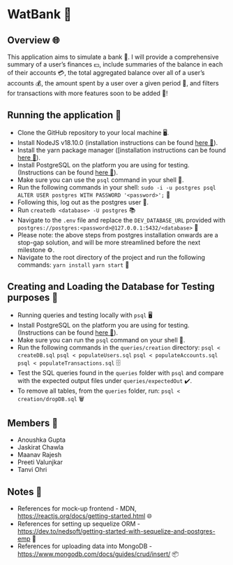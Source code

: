 # WatBank 🏦

## Overview 🌐
This application aims to simulate a bank 🏦. I will provide a comprehensive summary of a user’s finances 💵, include summaries of the balance in each of their accounts 💳, the total aggregated balance over all of a user’s accounts 💰, the amount spent by a user over a given period 📅, and filters for transactions with more features soon to be added 🚀!

## Running the application 🚀
- Clone the GitHub repository to your local machine 🖥️.
- Install NodeJS v18.10.0 (installation instructions can be found [here 🔗](https://nodejs.org/en/download/)).
- Install the yarn package manager ([installation instructions can be found [here 🔗](https://classic.yarnpkg.com/lang/en/docs/install/#debian-stable%5D)).
- Install PostgreSQL on the platform you are using for testing. (Instructions can be found [here 🔗](https://www.postgresql.org/download/)).
- Make sure you can use the `psql` command in your shell 🐚.
- Run the following commands in your shell: `sudo -i -u postgres psql ALTER USER postgres WITH PASSWORD '<password>';` 🔑
- Following this, log out as the postgres user 🚪.
- Run `createdb <database> -U postgres` 📚
- Navigate to the `.env` file and replace the `DEV_DATABASE_URL` provided with `postgres://postgres:<password>@127.0.0.1:5432/<database>` 🔗
- Please note: the above steps from postgres installation onwards are a stop-gap solution, and will be more streamlined before the next milestone ⚙️.
- Navigate to the root directory of the project and run the following commands: `yarn install` `yarn start` 🎉

## Creating and Loading the Database for Testing purposes 🧪
- Running queries and testing locally with `psql` 🖥️
- Install PostgreSQL on the platform you are using for testing. (Instructions can be found [here 🔗](https://www.postgresql.org/download/)).
- Make sure you can run the `psql` command on your shell 🐚.
- Run the following commands in the `queries/creation` directory: `psql < createDB.sql` `psql < populateUsers.sql` `psql < populateAccounts.sql` `psql < populateTransactions.sql` 🗄️
- Test the SQL queries found in the `queries` folder with `psql` and compare with the expected output files under `queries/expectedOut` ✔️.
- To remove all tables, from the `queries` folder, run: `psql < creation/dropDB.sql` 🗑️

## Members 👥
- Anoushka Gupta
- Jaskirat Chawla
- Maanav Rajesh
- Preeti Valunjkar
- Tanvi Ohri

## Notes 📝
- References for mock-up frontend - MDN, https://reactjs.org/docs/getting-started.html 🌐
- References for setting up sequelize ORM - https://dev.to/nedsoft/getting-started-with-sequelize-and-postgres-emp 🔧
- References for uploading data into MongoDB - https://www.mongodb.com/docs/guides/crud/insert/ 📦
